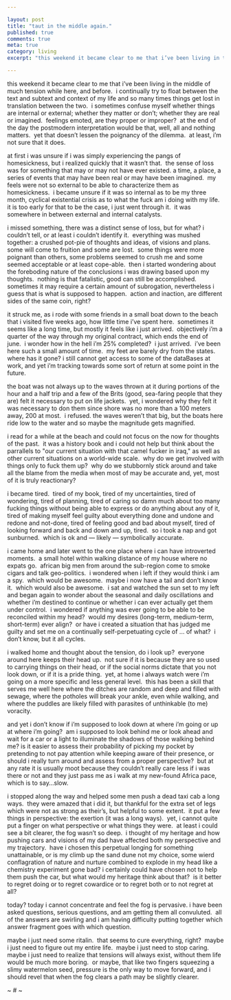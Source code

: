 ```yaml
---

layout: post
title: "taut in the middle again."
published: true
comments: true
meta: true
category: living
excerpt: "this weekend it became clear to me that i’ve been living in the middle of much tension while here, and before.  i continually try to float between the text and subtext and context of my life and so many times things get lost in translation between the two.  i sometimes confuse myself whether things are internal or external; whether they matter or don’t; whether they are real or imagined.  feelings emoted, are they proper or improper?  at the end of the day the postmodern interpretation would be that, well, all and nothing matters.  yet that doesn’t lessen the poignancy of the dilemma.  at least, i’m not sure that it does. "

---
```


this weekend it became clear to me that i’ve been living in the middle of much tension while here, and before.  i continually try to float between the text and subtext and context of my life and so many times things get lost in translation between the two.  i sometimes confuse myself whether things are internal or external; whether they matter or don’t; whether they are real or imagined.  feelings emoted, are they proper or improper?  at the end of the day the postmodern interpretation would be that, well, all and nothing matters.  yet that doesn’t lessen the poignancy of the dilemma.  at least, i’m not sure that it does.  

at first i was unsure if i was simply experiencing the pangs of homesickness, but i realized quickly that it wasn’t that.  the sense of loss was for something that may or may not have ever existed. a time, a place, a series of events that may have been real or may have been imagined.  my feels were not so external to be able to characterize them as homesickness.  i became unsure if it was so internal as to be my three month, cyclical existential crisis as to what the fuck am i doing with my life.  it is too early for that to be the case, i just went through it.  it was somewhere in between external and internal catalysts. 

i missed something, there was a distinct sense of loss, but for what? i couldn’t tell, or at least i couldn’t identify it.  everything was mushed together: a crushed pot-pie of thoughts and ideas, of visions and plans.  some will come to fruition and some are lost.  some things were more poignant than others, some problems seemed to crush me and some seemed acceptable or at least cope-able.  then i started wondering about the foreboding nature of the conclusions i was drawing based upon my thoughts.  nothing is that fatalistic, good can still be accomplished.  sometimes it may require a certain amount of subrogation, nevertheless i guess that is what is supposed to happen.  action and inaction, are different sides of the same coin, right? 

it struck me, as i rode with some friends in a small boat down to the beach that i visited five weeks ago, how little time i’ve spent here.  sometimes it seems like a long time, but mostly it feels like i just arrived.  objectively i’m a quarter of the way through my original contract, which ends the end of june.  i wonder how in the hell i’m 25% completed?  i just arrived.  i’ve been here such a small amount of time.  my feet are barely dry from the states.  where has it gone? i still cannot get access to some of the dataBases at work, and yet i’m tracking towards some sort of return at some point in the future.  

the boat was not always up to the waves thrown at it during portions of the hour and a half trip and a few of the Brits (good, sea-faring people that they are) felt it necessary to put on life jackets.  yet, i wondered why they felt it was necessary to don them since shore was no more than a 100 meters away, 200 at most.  i refused. the waves weren’t that big, but the boats here ride low to the water and so maybe the magnitude gets magnified.

i read for a while at the beach and could not focus on the now for thoughts of the past.  it was a history book and i could not help but think about the parrallels to "our current situation with that camel fucker in iraq," as well as other current situations on a world-wide scale.  why do we get involved with things only to fuck them up?  why do we stubbornly stick around and take all the blame from the media when most of may be accurate and, yet, most of it is truly reactionary?  

i became tired.  tired of my book, tired of my uncertainties, tired of wondering, tired of planning, tired of caring so damn much about too many fucking things without being able to express or do anything about any of it, tired of making myself feel guilty about everything done and undone and redone and not-done, tired of feeling good and bad about myself, tired of looking forward and back and down and up, tired.  so i took a nap and got sunburned.  which is ok and — likely — symbolically accurate.

i came home and later went to the one place where i can have introverted moments.  a small hotel within walking distance of my house where no expats go.  african big men from around the sub-region come to smoke cigars and talk geo-politics.  i wondered when i left if they would think i am a spy.  which would be awesome.  maybe i now have a tail and don’t know it.  which would also be awesome.  i sat and watched the sun set to my left and began again to wonder about the seasonal and daily oscillations and whether i’m destined to continue or whether i can ever actually get them under control.  i wondered if anything was ever going to be able to be reconciled within my head?  would my desires (long-term, medium-term, short-term) ever align?  or have i created a situation that has judged me guilty and set me on a continually self-perpetuating cycle of … of what?  i don’t know, but it all cycles.

i walked home and thought about the tension, do i look up?  everyone around here keeps their head up.  not sure if it is because they are so used to carrying things on their head, or if the social norms dictate that you not look down, or if it is a pride thing.  yet, at home i always watch were i’m going on a more specific and less general level.  this has been a skill that serves me well here where the ditches are random and deep and filled with sewage, where the potholes will break your ankle, even while walking, and where the puddles are likely filled with parasites of unthinkable (to me) voracity.  

and yet i don’t know if i’m supposed to look down at where i’m going or up at where i’m going?  am i supposed to look behind me or look ahead and wait for a car or a light to illuminate the shadows of those walking behind me? is it easier to assess their probability of picking my pocket by pretending to not pay attention while keeping aware of their presence, or should i really turn around and assess from a proper perspective?  but at any rate it is usually moot because they couldn’t really care less if i was there or not and they just pass me as i walk at my new-found Africa pace, which is to say…slow.

i stopped along the way and helped some men push a dead taxi cab a long ways.  they were amazed that i did it, but thankful for the extra set of legs which were not as strong as their’s, but helpful to some extent.  it put a few things in perspective: the exertion (it was a long ways).  yet, i cannot quite put a finger on what perspective or what things they were.  at least i could see a bit clearer, the fog wasn’t so deep.  i thought of my heritage and how pushing cars and visions of my dad have affected both my perspective and my trajectory.  have i chosen this perpetual longing for something unattainable, or is my climb up the sand dune not my choice, some wierd conflagration of nature and nurture combined to explode in my head like a chemistry experiment gone bad? i certainly could have chosen not to help them push the car, but what would my heritage think about that?  is it better to regret doing or to regret cowardice or to regret both or to not regret at all?  

today? today i cannot concentrate and feel the fog is pervasive. i have been asked questions, serious questions, and am getting them all convuluted.  all of the answers are swirling and i am having difficulty putting together which answer fragment goes with which question.  

maybe i just need some ritalin.  that seems to cure everything, right?  maybe i just need to figure out my entire life.  maybe i just need to stop caring.  maybe i just need to realize that tensions will always exist, without them life would be much more boring.  or maybe, that like two fingers squeezing a slimy watermelon seed, pressure is the only way to move forward, and i should revel that when the fog clears a path may be slightly clearer.

~ # ~